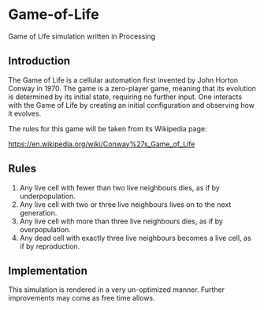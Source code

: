 # Game-of-Life
Game of Life simulation written in Processing

## Introduction

The Game of Life is a cellular automation first invented by John Horton Conway in 1970. The game is a zero-player game, 
meaning that its evolution is determined by its initial state, requiring no further input. 
One interacts with the Game of Life by creating an initial configuration and observing how it evolves.

The rules for this game will be taken from its Wikipedia page:

https://en.wikipedia.org/wiki/Conway%27s_Game_of_Life

## Rules

1. Any live cell with fewer than two live neighbours dies, as if by underpopulation.
2. Any live cell with two or three live neighbours lives on to the next generation.
3. Any live cell with more than three live neighbours dies, as if by overpopulation.
4. Any dead cell with exactly three live neighbours becomes a live cell, as if by reproduction.

## Implementation

This simulation is rendered in a very un-optimized manner. Further improvements may come as free time allows.
